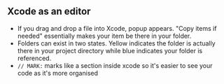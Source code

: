 ## Xcode as an editor

- If you drag and drop a file into Xcode, popup appears. "Copy items if needed" essentially makes your item be there in your folder.
- Folders can exist in two states. Yellow indicates the folder is actually there in your project directory while blue indicates your folder is referenced.
- ```// MARK:``` marks like a section inside xcode so it's easier to see your code as it's more organised
